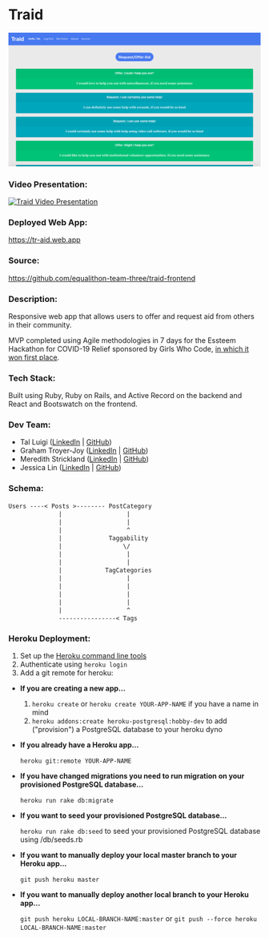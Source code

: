 # Traid

![Traid Screenshot](./public/screenshot.png)

### Video Presentation:

[![Traid Video Presentation](https://img.youtube.com/vi/_QVQUhjbVqs/0.jpg)](https://www.youtube.com/watch?v=_QVQUhjbVqs)

### Deployed Web App:

https://tr-aid.web.app

### Source:

https://github.com/equalithon-team-three/traid-frontend

### Description:

Responsive web app that allows users to offer and request aid from others in their community.

MVP completed using Agile methodologies in 7 days for the Essteem Hackathon for COVID-19 Relief sponsored by Girls Who Code, [in which it won first place](https://www.equalithon.io/past-challenges/traid).

### Tech Stack:

Built using Ruby, Ruby on Rails, and Active Record on the backend and React and Bootswatch on the frontend.

### Dev Team:

- Tal Luigi ([LinkedIn](https://www.linkedin.com/in/talluigi) | [GitHub](https://github.com/luigilegion))
- Graham Troyer-Joy ([LinkedIn](https://www.linkedin.com/in/grahamtroyerjoy) | [GitHub](https://github.com/telegraham))
- Meredith Strickland ([LinkedIn](https://www.linkedin.com/in/meredith-strickland) | [GitHub](https://github.com/merestrickland))
- Jessica Lin ([LinkedIn](https://www.linkedin.com/in/lin-jessica) | [GitHub](https://github.com/lin-jessica))

### Schema:

    Users ----< Posts >-------- PostCategory
                  |                  |
                  |                  |
                  |                  ^
                  |             Taggability
                  |                 \/
                  |                  |
                  |                  |
                  |            TagCategories
                  |                  |
                  |                  |
                  |                  |
                  |                  |
                  |                  ^
                  ----------------< Tags

### Heroku Deployment:

1. Set up the [Heroku command line tools](https://devcenter.heroku.com/articles/heroku-cli)
2. Authenticate using `heroku login`
3. Add a git remote for heroku:

- **If you are creating a new app...**

  1. `heroku create` or `heroku create YOUR-APP-NAME` if you have a name in mind
  2. `heroku addons:create heroku-postgresql:hobby-dev` to add ("provision") a PostgreSQL database to your heroku dyno

- **If you already have a Heroku app...**

  `heroku git:remote YOUR-APP-NAME`

- **If you have changed migrations you need to run migration on your provisioned PostgreSQL database...**

  `heroku run rake db:migrate`

- **If you want to seed your provisioned PostgreSQL database...**

  `heroku run rake db:seed` to seed your provisioned PostgreSQL database using /db/seeds.rb

- **If you want to manually deploy your local master branch to your Heroku app...**

  `git push heroku master`

- **If you want to manually deploy another local branch to your Heroku app...**

  `git push heroku LOCAL-BRANCH-NAME:master` or `git push --force heroku LOCAL-BRANCH-NAME:master`
